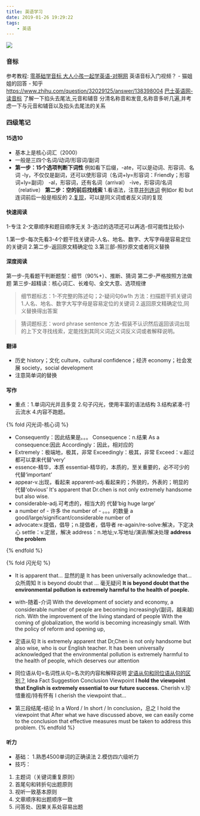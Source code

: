 ```yaml
---
title: 英语学习
date: 2019-01-26 19:29:22
tags:
    - 英语
---
```


![](https://timgsa.baidu.com/timg?image&quality=80&size=b9999_10000&sec=1548569151861&di=0a24c310dc9c0bc7158d3283bab978ba&imgtype=0&src=http%3A%2F%2Fi0.hdslb.com%2Fbfs%2Farchive%2F3ce66ece1bc46c739f529749d102b7c1c48b00bf.jpg)

<!-- more -->

### 音标
参考教程:
[零基础学音标 大人小孩一起学英语-对啊网](https://www.bilibili.com/video/av5123229)
英语音标入门视频？ - 猫姐姐的回答 - 知乎
https://www.zhihu.com/question/32029125/answer/138398004
[巴士英语网-读音标](https://en-yinbiao.xiao84.com/yinbiaofayin/ai.html)
了解一下掐头去尾法,元音和辅音
分清名称音和发音,名称音多听几遍,并考虑一下与元音和辅音以及掐头去尾法的关系

### 四级笔记

#### 15选10
* 基本上是核心词汇（2000）
* 一般是三四个名词/动词/形容词/副词
* **第一步：15个选项判断下词性**
例如看下后缀，-ate，可以是动词、形容词、名词
-ly，不仅仅是副词，还可以使形容词（名词+ly=形容词：Friendly；形容词+ly=副词）
-al，形容词，还有名词（arrival）
-ive，形容词/名词（relative）
**第二步：空的前后找线索**
1.看语法，注意[并列连词](https://baike.baidu.com/item/并列连词/6573724?fr=aladdin#3)
例如or 和 but 连词前后一般是相反的
2.[复现](https://baike.baidu.com/item/复现/9304705?fr=aladdin)，可以是同义词或者反义词的复现

#### 快速阅读
1-专注
2-文章顺序和题目顺序无关
3-选过的选项还可以再选-但可能性比较小

1.第一步-每次先看3-4个题干找关键词-人名、地名、数字、大写字母是容易定位的关键词
2.第二步-返回原文精确定位
3.第三部-照抄原文或者同义替换

#### 深度阅读
第一步-先看题干判断题型：细节（90%+）、推断、猜词
第二步-严格按照方法做题
第三步-超精读：核心词汇、长难句、全文大意、选项规律

>细节题标志：1-不完整的陈述句；2-疑问句6w1h
方法：扫描题干抓关键词
1.人名、地名、数字大写字母是容易定位的关键词
2.返回原文精确定位,同义替换得出答案

>猜词题标志：word phrase sentence
方法-假装不认识然后返回该词出现的上下文寻找线索，定能找到其同义词近义词反义词或者解释说明。

#### 翻译
* 历史 history；文化 culture，cultural confidence；经济 economy；社会发展 society，social development
* 注意简单词的替换

#### 写作
* 重点：1.单词闪光并且多变
2.句子闪光，使用丰富的语法结构
3.结构紧凑-行云流水
4.内容不跑题。

{% fold 闪光词-核心词 %}

* Consequently：因此结果是。。。
Consequence：n.结果
As a consequence:因此
Accordingly：因此，相对应的
* Extremely：极端地，极其，非常
Exceedingly：极其，非常
Exceed：v.超过
都可以拿来代替‘very’
* essence-精华，本质
essential-精华的，本质的，至关重要的，必不可少的
代替‘important’
* appear-v.出现，看起来
apparent-adj.看起来的；外貌的，外表的；明显的
代替‘obvious’
It's apparent that Dr.chen is not only extremely handsome but also wise.
* considerable-adj.可考虑的，相当大的
代替‘big huge large’
* a number of - 许多
the number of - 。。。的数量
a good/large/significant/considerable number of
* advocate:v.提倡，倡导；n.提倡者，倡导者
re-again/re-solve:解决，下定决心
settle：v.定居，解决
address：n.地址;v.写地址/演讲/解决处理
**address the problem**

{% endfold %}

{% fold 闪光句 %}

* It is apparent that... 显然的是
It has been universally acknowledge that... 众所周知
It is beyond doubt that ... 毫无疑问
**It is beyond doubt that the environmental pollution is extremely harmful to the health of poeple.**

* with-随着-介词
With the development of society and economy, a considerable number of people are becoming increasingly(副词，越来越) rich.
With the improvement of the living standard of people
With the coming of globalization, the world is becoming increasingly small.
With the policy of reform and opening up,

* 定语从句
It is extremely apparent that Dr,Chen is not only handsome but also wise, who is our English teacher.
It has been universally acknowledged that the environmental pollution is extremely harmful to the health of people, which deserves our attention

* 同位语从句=名词性从句=名次的内容和解释说明
[定语从句和同位语从句的区别？](https://www.zhihu.com/question/20862688)
Idea Fact Suggestion Conclusion Viewpoint
**I hold the viewpoint that English is extremely essential to our future success.**
Cherish v.珍惜重视/持有怀有
I cherish the viewpoint that...

* 第三段结尾-结论
In a Word / In short / In conclusion，总之
I hold the viewpoint that
After what we have discussed above, we can easily come to the conclusion that effective measures must be taken to address this problem.
{% endfold %}

#### 听力
* 基础： 
1.熟悉4500单词的正确读法
2.模仿四六级听力
* 技巧：
1. 主题词（关键词重复原则）
2. 首尾句和转折句出题原则
3. 视听一致基本原则
4. 文章顺序和出题顺序一致
5. 问答处、因果关系处容易出题

